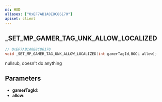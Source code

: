 ```yaml
---
ns: HUD
aliases: ["0xEF7AB1A0E8C86170"]
apiset: client
---
```

## _SET_MP_GAMER_TAG_UNK_ALLOW_LOCALIZED

```c
// 0xEF7AB1A0E8C86170
void _SET_MP_GAMER_TAG_UNK_ALLOW_LOCALIZED(int gamerTagId,BOOL allow);
```

nullsub, doesn't do anything

## Parameters
* **gamerTagId**:
* **allow**: